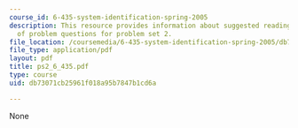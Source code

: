 ```yaml
---
course_id: 6-435-system-identification-spring-2005
description: This resource provides information about suggested reading and consist
  of problem questions for problem set 2.
file_location: /coursemedia/6-435-system-identification-spring-2005/db73071cb25961f018a95b7847b1cd6a_ps2_6_435.pdf
file_type: application/pdf
layout: pdf
title: ps2_6_435.pdf
type: course
uid: db73071cb25961f018a95b7847b1cd6a

---
```

None